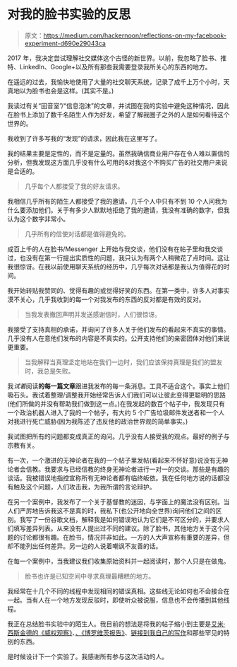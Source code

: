 # 对我的脸书实验的反思

> 原文：<https://medium.com/hackernoon/reflections-on-my-facebook-experiment-d690e29043ca>

2017 年，我决定尝试理解社交媒体这个古怪的新世界。以前，我忽略了脸书、推特、LinkedIn、Google+以及所有那些我需要登录我所关心的东西的地方。

在遥远的过去，我愉快地使用了大量的社交聊天系统，记录了成千上万个小时，天真地以为脸书也会是这样。(其实不是。)

我读过有关“回音室”/“信息泡沫”的文章，并试图在我的实验中避免这种情况，因此在脸书上添加了数千名陌生人作为好友，希望了解我圈子之外的人是如何看待这个世界的。

我收到了许多写我的“发现”的请求，因此我在这里写了。

我的结果主要是定性的，而不是定量的。虽然我确信商业用户存在令人难以置信的分析，但我发现这方面几乎没有什么可用的&对我这个不购买广告的社交用户来说是合适的。

> 几乎每个人都接受了我的好友请求。

我相信几乎所有的陌生人都接受了我的邀请。几千个人中只有不到 10 个人问我为什么要添加他们。关于有多少人默默地拒绝了我的邀请，我没有准确的数字，但我认为这个数字非常小。

> 几乎所有的信使对话都是值得避免的。

成百上千的人在脸书/Messenger 上开始与我交谈，他们没有在帖子里和我交谈过，也没有在第一行提出实质性的问题，我只认为有两个人稍微花了点时间。这让我很惊讶。在我以前使用聊天系统的经历中，几乎每次对话都是我认为值得花的时间。

我开始转贴我赞同的、觉得有趣的或觉得好笑的东西。在第一类中，许多人对事实漠不关心，几乎我收到的每一个对我发布的东西的反对都是有效的反对。

> 当我发表撤回声明并发送感谢信时，人们很惊讶。

我接受了支持真相的承诺，并询问了许多人关于他们发布的看起来不真实的事情。几乎没有人在意他们发布的内容是不真实的。公开支持他们的亲密团体对他们来说更重要。

> 当我解释当真理坚定地站在我们一边时，我们应该保持真理是我们的盟友时，我总是失败。

我*试着*阅读**的每一篇文章**跟进我发布的每一条消息。工具不适合这个。事实上他们吸石头。我试着整理/调整我开始经常告诉人们我们可以让彼此变得更聪明的思路(他们所做的并没有帮助我们做到这一点。)在我发起的数百个帖子中，我发现只有一个政治机器人进入了我的一个帖子，有大约 5 个广告垃圾邮件发送者和一个人对我进行死亡威胁(因为我陈述了违反他的政治世界观的简单事实。)

我试图把所有的问题都变成真正的询问。几乎没有人接受我的观点。最好的例子与宗教有关。

有一次，一个激进的无神论者在我的一个帖子里发帖(看起来不怀好意)说没有无神论者会信教。我要求与已经信教的终身无神论者进行一对一的交谈。那些是有趣的谈话。我被错误地指控宣称所有无神论者都有临终皈依。我在任何地方说的话都没有触及这个问题，人们攻击我，为我所谓的言论辩护。

在另一个案例中，我发布了一个关于基督教的迷因，与字面上的魔法没有区别。当人们严厉地告诉我这不是真的时，我私下(也公开地向全世界)询问他们之间的区别。我写了一份谷歌文档，解释我是如何错误地认为它们是不可区分的，并要求人们填写差异列表。从来没有人提出过不同的建议。除了脸书，其他地方关于这个问题的讨论都很有趣。在脸书，情况并非如此。一方的人大声宣称有重要的差异，但却不能列出任何差异。另一边的人说着嘲讽不友善的话。

在每一个案例中，当我建议我们收集原始资料并一起阅读时，那个人只是在做鬼。

> 脸书也许是已知空间中寻求真理最糟糕的地方。

我经常在十几个不同的线程中发现相同的错误真相。这些线无论如何也不会接合在一起。当有人在一个地方发现反驳时，即使听众被说服，信息也不会传播到其他线程。

我正在总结脸书实验中的陌生人。我目前的想法是将我的帖子缩小到主要是[艾米·西斯金德的《威权观察》](http://www.theweeklylist.org)、[、《博罗维茨报告》](https://www.newyorker.com/humor/borowitz-report)、[链接到我自己的写作](/@russelllbrand/)和那些罕见的特别的东西。

是时候设计下一个实验了。我感谢所有参与这次活动的人。